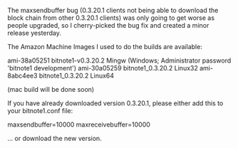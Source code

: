 The maxsendbuffer bug (0.3.20.1 clients not being able to download the block chain from other 0.3.20.1 clients) was only going to get
worse as people upgraded, so I cherry-picked the bug fix and created a minor release yesterday.

The Amazon Machine Images I used to do the builds are available:

  ami-38a05251   bitnote1-v0.3.20.2 Mingw    (Windows; Administrator password 'bitnote1 development')
  ami-30a05259   bitnote1_0.3.20.2 Linux32
  ami-8abc4ee3   bitnote1_0.3.20.2 Linux64

(mac build will be done soon)

If you have already downloaded version 0.3.20.1, please either add this to your bitnote1.conf file:

  maxsendbuffer=10000
  maxreceivebuffer=10000

... or download the new version.
